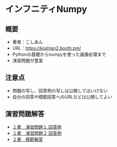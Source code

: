 # インフニティNumpy

## 概要

- 著者：こしあん
- URL：https://koshian2.booth.pm/
- Pythonの基礎からnumpyを使った画像処理まで
- 演習問題が豊富

## 注意点

- 問題の写し、回答例の写しは公開してはいけない
- 自分の回答や模範回答へのURLなどは公開してよい

## 演習問題解答

- [１章　演習問題１ 回答例](https://colab.research.google.com/drive/1TjmAubnnKPs5Vn_QlZNlx_DH9isjvpkw?usp=sharing)
- [１章　演習問題２ 回答例](https://colab.research.google.com/drive/1gkSXrxM3oyRz6bnSxYYPFzU9F1feYfDT?usp=sharing)
- [２章　模範解答](https://colab.research.google.com/drive/1RAknc4c3_fRRkNGuuft8oy6TtxsZSNtB?usp=sharing)

